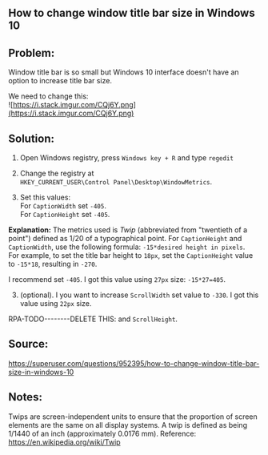 ## How to change window title bar size in Windows 10 

## Problem: 
Window title bar is so small but Windows 10 interface doesn't have an option to increase title bar size.

We need to change this:  
![https://i.stack.imgur.com/CQj6Y.png](https://i.stack.imgur.com/CQj6Y.png)


## Solution:

1. Open Windows registry, press ```Windows key + R``` and type ```regedit```
1. Change the registry at  
```HKEY_CURRENT_USER\Control Panel\Desktop\WindowMetrics```.

2. Set this values:  
For ```CaptionWidth``` set ```-405```.  
For ```CaptionHeight``` set ```-405```.

**Explanation:**
The metrics used is *Twip* (abbreviated from "twentieth of a point") defined as 1/20 of a typographical point. For ```CaptionHeight``` and ```CaptionWidth```, use the following formula: ```-15*desired height in pixels```.  
For example, to set the title bar height to ```18px```, set the ```CaptionHeight``` value to ```-15*18```, resulting in ```-270```.

I recommend set ```-405```.  I got this value using ```27px``` size: ```-15*27=405```.


3. (optional). I you want to increase ```ScrollWidth``` set value to ```-330```. I got this value using ```22px``` size.


RPA-TODO--------DELETE THIS:
and ```ScrollHeight```.




## Source:  
<https://superuser.com/questions/952395/how-to-change-window-title-bar-size-in-windows-10>

## Notes:
Twips are screen-independent units to ensure that the proportion of screen elements are the same on all display systems. A twip is defined as being 1/1440 of an inch (approximately 0.0176 mm). Reference: <https://en.wikipedia.org/wiki/Twip>
